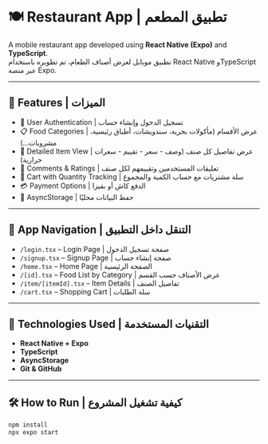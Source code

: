 # 🍽️ Restaurant App | تطبيق المطعم

A mobile restaurant app developed using **React Native (Expo)** and **TypeScript**.  
تطبيق موبايل لعرض أصناف الطعام، تم تطويره باستخدام React Native وTypeScript عبر منصة Expo.

---

## 🚀 Features | الميزات

- 🔐 User Authentication | تسجيل الدخول وإنشاء حساب
- 📋 Food Categories | عرض الأقسام (مأكولات بحرية، سندويشات، أطباق رئيسية، مشروبات...)
- 🧾 Detailed Item View | عرض تفاصيل كل صنف (وصف - سعر - تقييم - سعرات حرارية)
- 💬 Comments & Ratings | تعليقات المستخدمين وتقييمهم لكل صنف
- 🛒 Cart with Quantity Tracking | سلة مشتريات مع حساب الكمية والمجموع
- 💳 Payment Options | الدفع كاش أو بفيزا
- 💾 AsyncStorage | حفظ البيانات محليًا

---

## 🧭 App Navigation | التنقل داخل التطبيق

- `/login.tsx` – Login Page | صفحة تسجيل الدخول
- `/signup.tsx` – Signup Page | صفحة إنشاء حساب
- `/home.tsx` – Home Page | الصفحة الرئيسية
- `/[id].tsx` – Food List by Category | عرض الأصناف حسب القسم
- `/item/[itemId].tsx` – Item Details | تفاصيل الصنف
- `/cart.tsx` – Shopping Cart | سلة الطلبات

---

## 🧠 Technologies Used | التقنيات المستخدمة

- **React Native + Expo**
- **TypeScript**
- **AsyncStorage**
- **Git & GitHub**

---

## 🛠️ How to Run | كيفية تشغيل المشروع

```bash
npm install
npx expo start
